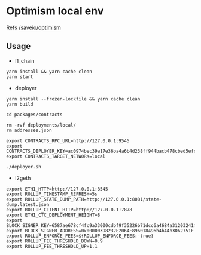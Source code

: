 
# Optimism local env

Refs [/saveio/optimism](http://10.0.1.228:3000/saveio/optimism)

## Usage

- l1_chain

```
yarn install && yarn cache clean
yarn start
```

- deployer

```
yarn install --frozen-lockfile && yarn cache clean
yarn build

cd packages/contracts

rm -rvf deployments/local/
rm addresses.json

export CONTRACTS_RPC_URL=http://127.0.0.1:9545
export CONTRACTS_DEPLOYER_KEY=ac0974bec39a17e36ba4a6b4d238ff944bacb478cbed5efcae784d7bf4f2ff80
export CONTRACTS_TARGET_NETWORK=local

./deployer.sh 
```

- l2geth

```
export ETH1_HTTP=http://127.0.0.1:8545
export ROLLUP_TIMESTAMP_REFRESH=5s
export ROLLUP_STATE_DUMP_PATH=http://127.0.0.1:8081/state-dump.latest.json
export ROLLUP_CLIENT_HTTP=http://127.0.0.1:7878
export ETH1_CTC_DEPLOYMENT_HEIGHT=8
export BLOCK_SIGNER_KEY=6587ae678cf4fc9a33000cdbf9f35226b71dcc6a4684a31203241f9bcfd55d27
export BLOCK_SIGNER_ADDRESS=0x00000398232E2064F896018496b4b44b3D62751F
export ROLLUP_ENFORCE_FEES=${ROLLUP_ENFORCE_FEES:-true}
export ROLLUP_FEE_THRESHOLD_DOWN=0.9
export ROLLUP_FEE_THRESHOLD_UP=1.1
```

